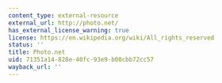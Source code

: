 ```yaml
---
content_type: external-resource
external_url: http://photo.net/
has_external_license_warning: true
license: https://en.wikipedia.org/wiki/All_rights_reserved
status: ''
title: Photo.net
uid: 71351a14-828e-40fc-93e9-b00cbb72cc57
wayback_url: ''
---
```

